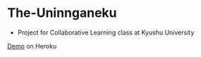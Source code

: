 # The-Uninnganeku
- Project for Collaborative Learning class at Kyushu University

[Demo](https://the-uninnganeku.herokuapp.com/) on Heroku
